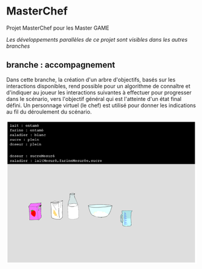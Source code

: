 # MasterChef
Projet MasterChef pour les Master GAME

*Les développements parallèles de ce projet sont visibles dans les autres branches*

## branche : accompagnement
Dans cette branche, la création d'un arbre d'objectifs, basés sur les interactions disponibles, rend possible pour un algorithme de connaître et d'indiquer au joueur les interactions suivantes à effectuer pour progresser dans le scénario, vers l'objectif général qui est l'atteinte d'un état final défini.
Un personnage virtuel (le chef) est utilisé pour donner les indications au fil du déroulement du scénario.

![](screenshot.png)
